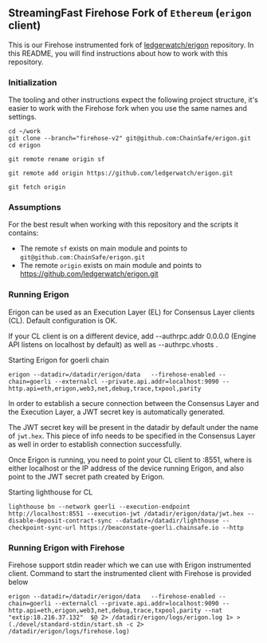 ## StreamingFast Firehose Fork of `Ethereum` (`erigon` client)

This is our Firehose instrumented fork of [ledgerwatch/erigon](https://github.com/ledgerwatch/erigon) repository. In this README, you will find instructions about how to work with this repository.

### Initialization

The tooling and other instructions expect the following project
structure, it's easier to work with the Firehose fork when you use
the same names and settings.
```
cd ~/work
git clone --branch="firehose-v2" git@github.com:ChainSafe/erigon.git
cd erigon

git remote rename origin sf

git remote add origin https://github.com/ledgerwatch/erigon.git

git fetch origin
```

### Assumptions

For the best result when working with this repository and the scripts it contains:

- The remote `sf` exists on main module and points to `git@github.com:ChainSafe/erigon.git`
- The remote `origin` exists on main module and points to https://github.com/ledgerwatch/erigon.git

### Running Erigon

Erigon can be used as an Execution Layer (EL) for Consensus Layer clients (CL). Default configuration is OK. 

If your CL client is on a different device, add --authrpc.addr 0.0.0.0 (Engine API listens on localhost by default) as well as --authrpc.vhosts <CL host>.

Starting Erigon for goerli chain
```
erigon --datadir=/datadir/erigon/data   --firehose-enabled --chain=goerli --externalcl --private.api.addr=localhost:9090 --http.api=eth,erigon,web3,net,debug,trace,txpool,parity
```

In order to establish a secure connection between the Consensus Layer and the Execution Layer, a JWT secret key is automatically generated.

The JWT secret key will be present in the datadir by default under the name of `jwt.hex`. This piece of info needs to be specified in the Consensus Layer as well in order to establish connection successfully.

Once Erigon is running, you need to point your CL client to <erigon address>:8551, where <erigon address> is either localhost or the IP address of the device running Erigon, and also point to the JWT secret path created by Erigon.

Starting lighthouse for CL
```
lighthouse bn --network goerli --execution-endpoint http://localhost:8551 --execution-jwt /datadir/erigon/data/jwt.hex --disable-deposit-contract-sync --datadir=/datadir/lighthouse --checkpoint-sync-url https://beaconstate-goerli.chainsafe.io --http
```

### Running Erigon with Firehose

Firehose support stdin reader which we can use with Erigon instrumented client. Command to start the instrumented client with Firehose is provided below

```
erigon --datadir=/datadir/erigon/data   --firehose-enabled --chain=goerli --externalcl --private.api.addr=localhost:9090 --http.api=eth,erigon,web3,net,debug,trace,txpool,parity --nat "extip:18.216.37.132"  $@ 2> /datadir/erigon/logs/erigon.log 1> >(./devel/standard-stdin/start.sh -c 2> /datadir/erigon/logs/firehose.log)
```